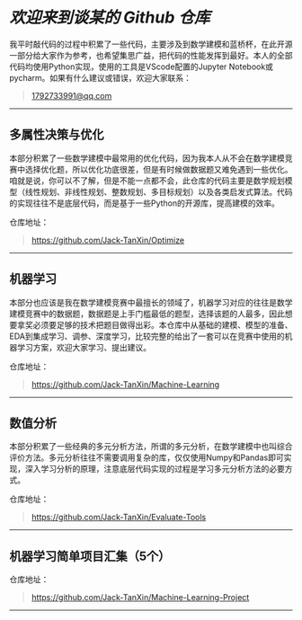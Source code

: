 # ***欢迎来到谈某的 Github 仓库***

我平时敲代码的过程中积累了一些代码，主要涉及到数学建模和蓝桥杯，在此开源一部分给大家作为参考，也希望集思广益，把代码的性能发挥到最好。本人的全部代码均使用Python实现，使用的工具是VScode配置的Jupyter Notebook或pycharm。如果有什么建议或错误，欢迎大家联系：

>1792733991@qq.com

---

## **多属性决策与优化**

本部分积累了一些数学建模中最常用的优化代码，因为我本人从不会在数学建模竞赛中选择优化题，所以优化功底很差，但是有时候做数据题又难免遇到一些优化。咱就是说，你可以不了解，但是不能一点都不会，此仓库的代码主要是数学规划模型（线性规划、非线性规划、整数规划、多目标规划）以及各类启发式算法。代码的实现往往不是底层代码，而是基于一些Python的开源库，提高建模的效率。

仓库地址：
>https://github.com/Jack-TanXin/Optimize

---

## **机器学习**

本部分也应该是我在数学建模竞赛中最擅长的领域了，机器学习对应的往往是数学建模竞赛中的数据题，数据题是上手门槛最低的题型，选择该题的人最多，因此想要拿奖必须要足够的技术把题目做得出彩。本仓库中从基础的建模、模型的准备、EDA到集成学习、调参、深度学习，比较完整的给出了一套可以在竞赛中使用的机器学习方案，欢迎大家学习、提出建议。

仓库地址：
>https://github.com/Jack-TanXin/Machine-Learning

---

## **数值分析**

本部分积累了一些经典的多元分析方法，所谓的多元分析，在数学建模中也叫综合评价方法。多元分析往往不需要调用复杂的库，仅仅使用Numpy和Pandas即可实现，深入学习分析的原理，注意底层代码实现的过程是学习多元分析方法的必要方式。

仓库地址：
>https://github.com/Jack-TanXin/Evaluate-Tools

---

## **机器学习简单项目汇集（5个）**

仓库地址：
>https://github.com/Jack-TanXin/Machine-Learning-Project

---

